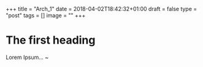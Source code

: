  +++
title = "Arch_1"
date = 2018-04-02T18:42:32+01:00
draft = false
type = "post"
tags = []
image = ""
+++

# The first heading

Lorem Ipsum...
~               